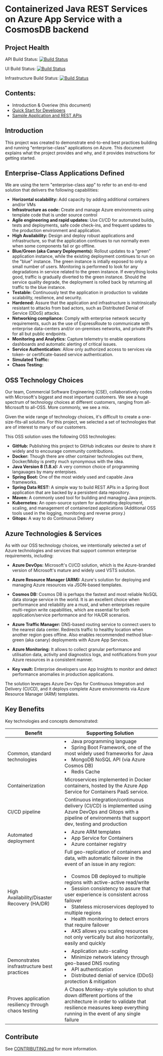 # Containerized Java REST Services on Azure App Service with a CosmosDB backend

## Project Health

API Build Status: [![Build Status](https://dev.azure.com/csebostoncrew/ProjectJackson/_apis/build/status/GitHub%20Builds/ProjectJackson-API-GitHub?branchName=master)](https://dev.azure.com/csebostoncrew/ProjectJackson/_build/latest?definitionId=22?branchName=master)

UI Build Status: [![Build Status](https://dev.azure.com/csebostoncrew/ProjectJackson/_apis/build/status/GitHub%20Builds/ProjectJackson-UI-GitHub?branchName=master)](https://dev.azure.com/csebostoncrew/ProjectJackson/_build/latest?definitionId=25?branchName=master)

Infrastructure Build Status: [![Build Status](https://dev.azure.com/csebostoncrew/ProjectJackson/_apis/build/status/GitHub%20Builds/ProjectJackson-Infrastructure-GitHub?branchName=master)](https://dev.azure.com/csebostoncrew/ProjectJackson/_build/latest?definitionId=23?branchName=master)

## Contents:

* Introduction & Overiew (this document)
* [Quick Start for Developers](./GettingStarted.md)
* [Sample Application and REST APIs](./SampleApp.md)

## Introduction

This project was created to demonstrate end-to-end best practices building and running "enterprise-class"
applications on Azure. This document explains what the project provides and why, and it provides instructions for getting started.

## Enterprise-Class Applications Defined

We are using the term "enterprise-class app" to refer to an end-to-end solution that delivers the following 
capabilities:

* **Horizontal scalability:** Add capacity by adding additional containers and/or VMs
* **Infrastructure as code:** Create and manage Azure environments using template code that is under source control
* **Agile engineering and rapid updates:** Use CI/CD for automated builds, tests and deployments, safe code check-ins, and frequent updates to the production environment and application.
* **High Availability:** Design and deploy robust applications and infrastructure, so that the application continues to run normally even when some components fail or go offline.
* **Blue/Green (aka Canary Deployments):** Rollout updates to a "green" application instance, while the existing deployment continues to run on the "blue" instance. The green instance is intially exposed to only a small number of users. Monitoring is performed to look for any degradations in service related to the green instance. If everything looks good, traffic is gradually diverted to the green instance. Should the service quality degrade, the deployment is rolled back by returning all traffic to the blue instance.
* **Testable:** Continuously test the application in production to validate scalability, resilience, and security.
* **Hardened:** Assure that the application and infrastructure is instrinsically resistant to attacks from bad actors, such as Distributed Denial of Service (DDoS) attacks.
* **Networking compliance:** Comply with enterprise network security requirements, such as the use of ExpressRoute to communicate with enterprise data-centers and/or on-premises networks, and private IPs for all but public endpoints.
* **Monitoring and Analytics:** Capture telemetry to enable operations dashboards and automatic alerting of critical issues.
* **Service Authentication:** Allow only authorized access to services via token- or certificate-based service authentication.
* **Simulated Traffic:**
* **Chaos Testing:**

## OSS Technology Choices

Our team, Commercial Software Engineering (CSE), collaboratively codes with Microsoft's biggest and most important customers.
We see a huge spectrum of technology choices at different customers, ranging from all-Microsoft to all-OSS. More commonly, we see a mix.

Given the wide range of technology choices, it's difficult to create a one-size-fits-all solution. For this project, we selected a set of technologies that are of interest to many of our customers.


This OSS solution uses the following OSS technologies:

* **GitHub:** Publishing this project to GitHub indicates our desire to share it widely and to encourage community contributions. 
* **Docker:** Though there are other container technologies out there, Docker/Moby is pretty much synonymous with the idea.
* **Java Version 8 (1.8.x):** A very common choice of programming langauages by many enterpises.
* **Spring Boot:** One of the most widely used and capable Java frameworks.
* **Spring Data REST:** A simple way to build REST APIs in a Spring Boot application that are backed by a persistent data repository.
* **Maven:** A commonly used tool for building and managing Java projects.
* **Kubernetes:** An open-source system for automating deployment, scaling, and management of containerized applications (Additional OSS tools used in the logging, monitoring and reverse proxy.)
* **Gitops:** A way to do Continuous Delivery

## Azure Technologies & Services

As with our OSS technology choices, we intentionally selected a set of Azure technologies and services that support common enterprise requirements, including:

* **Azure DevOps:** Microsoft's CI/CD solution, which is the Azure-branded version of Microsoft's mature and widely used VSTS solution.
* **Azure Resource Manager (ARM):** Azure's solution for deploying and managing Azure resources via JSON-based templates.

* **Cosmos DB:** Cosmos DB is perhaps the fastest and most reliable NoSQL data storage service in the world. It is an excellent choice when performance and reliability are a must, and when enterprises require multi-region write capabilities, which are essential for both application/service performance and for HA/DR scenarios.
* **Azure Traffic Manager:** DNS-based routing service to connect users to the nearest data center. Redirects traffic to healthy location when another region goes offline. Also enables recommended method blue-green (aka canary) deployments with Azure App Services.
* **Azure Monitoring:** It allows to collect granular performance and utilisation data, activity and diagnostics logs, and notifications from your Azure resources in a consistent manner.
* **Key vault:** Enterprise developers use App Insights to monitor and detect performance anomalies in production applications.

The solution leverages Azure Dev Ops for Continuous Integration 
and Delivery (CI/CD), and it deploys complete Azure environments via Azure Resource Manager (ARM) templates.

## Key Benefits

Key technologies and concepts demonstrated:

| Benefit | Supporting Solution
|---|---
| Common, standard technologies | <li>Java programming language<li>Spring Boot Framework, one of the most widely used frameworks for Java<li>MongoDB NoSQL API (via Azure Cosmos DB)<li>Redis Cache
| Containerization | Microservices implemented in Docker containers, hosted by the Azure App Service for Containers PaaS service.
| CI/CD pipeline | Continuous integration/continuous delivery (CI/CD) is implemented using Azure DevOps and Gitops with a pipeline of environments that support dev, testing and production
| Automated deployment | <li>Azure ARM templates<li>App Service for Containers<li>Azure container registry
| High Availability/Disaster Recovery (HA/DR) | Full geo-replication of containers and data, with automatic failover in the event of an issue in any region:<br><br><li>Cosmos DB deployed to multiple regions with active-active read/write<li>Session consistency to assure that user experience is consistent across failover<li>Stateless microservices deployed to multiple regions<li>Health monitoring to detect errors that require failover<li>AKS allows you scaling resources not only vertically but also horizontally, easily and quickly
| Demonstrates insfrastructure best practices | <li>Application auto-scaling<li>Minimize network latency through geo-based DNS routing<li>API authentication<li>Distributed denial of service (DDoS) protection & mitigation
| Proves application resiliency through chaos testing | A Chaos Monkey-style solution to shut down different portions of the architecture in order to validate that resilience measures keep everything running in the event of any single failure

## Contribute

See [CONTRIBUTING.md](./CONTRIBUTING.md) for more information.
